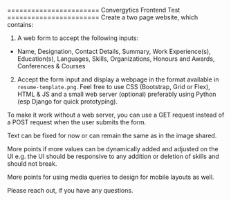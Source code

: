 ======================= Convergytics Frontend Test =======================
Create a two page website, which contains:
1. A web form to accept the following inputs: 
  - Name, Designation, Contact Details, Summary, Work Experience(s), Education(s), Languages, Skills, Organizations, Honours and Awards, Conferences & Courses
2. Accept the form input and display a webpage in the format available in `resume-template.png`. Feel free to use CSS (Bootstrap, Grid or Flex), HTML & JS and a small web server (optional) preferably using Python (esp Django for quick prototyping). 

To make it work without a web server, you can use a GET request instead of a POST request when the user submits the form.

Text can be fixed for now or can remain the same as in the image shared.

More points if more values can be dynamically added and adjusted on the UI e.g. the UI should be responsive to any addition or deletion of skills and should not break.

More points for using media queries to design for mobile layouts as well.

Please reach out, if you have any questions.